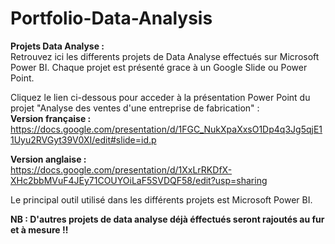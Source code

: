 # Portfolio-Data-Analysis

**Projets Data Analyse :** \
Retrouvez ici les differents projets de Data Analyse effectués sur Microsoft Power BI. Chaque projet est présenté grace à un Google Slide ou Power Point.


Cliquez le lien ci-dessous pour acceder à la présentation Power Point du projet "Analyse des ventes d'une entreprise de fabrication" : \
**Version française :** \
https://docs.google.com/presentation/d/1FGC_NukXpaXxsO1Dp4q3Jg5qjE11Uyu2RVGyt39V0XI/edit#slide=id.p 

**Version anglaise :** \
https://docs.google.com/presentation/d/1XxLrRKDfX-XHc2bbMVuF4JEy71COUYOiLaF5SVDQF58/edit?usp=sharing

Le principal outil utilisé dans les différents projets est Microsoft Power BI. 

**NB : D'autres projets de data analyse déjà éffectués seront rajoutés au fur et à mesure !!**

